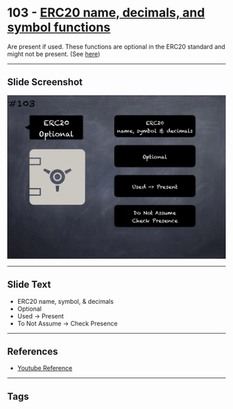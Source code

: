# 103 - [ERC20 name, decimals, and symbol functions](ERC20%20name,%20decimals,%20and%20symbol%20functions.md)

Are present if used. These functions are optional in the ERC20 standard and might not be present. (See [here](https://github.com/crytic/building-secure-contracts/blob/master/development-guidelines/token_integration.md#erc-conformity))

___
## Slide Screenshot
![0103.png](../../images/5.%20Pitfalls%20and%20Best%20Practices%20201/103.png)
___
## Slide Text
- ERC20 name, symbol, & decimals
- Optional
- Used -> Present
- To Not Assume -> Check Presence
___
## References
- [Youtube Reference](https://youtu.be/WGM1SF8twmw?t=168)
___
## Tags